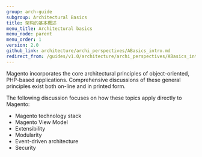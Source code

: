 ```yaml
---
group: arch-guide
subgroup: Architectural Basics
title: 架构的基本概述
menu_title: Architectural basics
menu_node: parent
menu_order: 1
version: 2.0
github_link: architecture/archi_perspectives/ABasics_intro.md
redirect_from: /guides/v1.0/architecture/archi_perspectives/ABasics_intro.html
---
```


Magento incorporates the core architectural principles of object-oriented, PHP-based applications. Comprehensive discussions of these general principles exist both on-line and in printed form.

The following discussion focuses on how these topics apply directly to Magento:

* Magento technology stack
* Magento View Model
* Extensibility
* Modularity
* Event-driven architecture
* Security